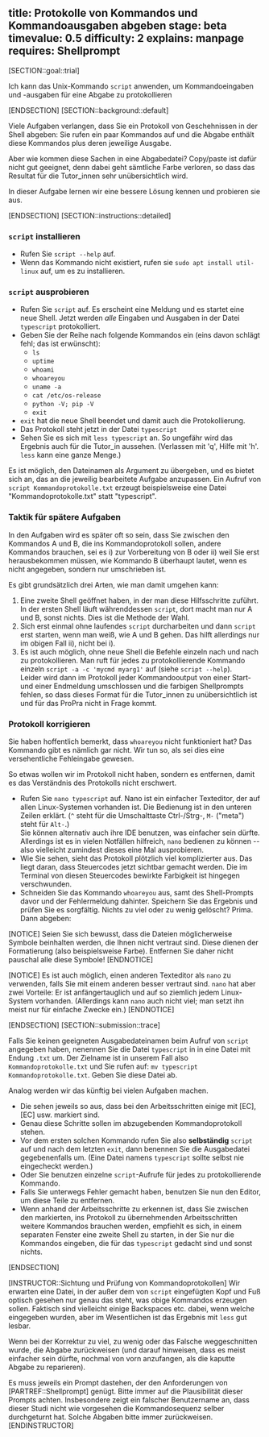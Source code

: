 title: Protokolle von Kommandos und Kommandoausgaben abgeben
stage: beta
timevalue: 0.5
difficulty: 2
explains: manpage
requires: Shellprompt
---
[SECTION::goal::trial]

Ich kann das Unix-Kommando `script` anwenden, um Kommandoeingaben und -ausgaben 
für eine Abgabe zu protokollieren

[ENDSECTION]
[SECTION::background::default]

Viele Aufgaben verlangen, dass Sie ein Protokoll von Geschehnissen in der Shell
abgeben: Sie rufen ein paar Kommandos auf und die Abgabe enthält diese Kommandos plus
deren jeweilige Ausgabe.

Aber wie kommen diese Sachen in eine Abgabedatei?
Copy/paste ist dafür nicht gut geeignet, denn dabei geht sämtliche Farbe verloren,
so dass das Resultat für die Tutor_innen sehr unübersichtlich wird.

In dieser Aufgabe lernen wir eine bessere Lösung kennen und probieren sie aus.

[ENDSECTION]
[SECTION::instructions::detailed]

### `script` installieren

- Rufen Sie `script --help` auf.
- Wenn das Kommando nicht existiert, rufen sie `sudo apt install util-linux` auf,
  um es zu installieren.


### `script` ausprobieren

- Rufen Sie `script` auf.
  Es erscheint eine Meldung und es startet eine neue Shell.
  Jetzt werden _alle_ Eingaben und Ausgaben in der Datei `typescript` protokolliert.
- Geben Sie der Reihe nach folgende Kommandos ein (eins davon schlägt fehl; das ist erwünscht):
    - `ls`
    - `uptime`
    - `whoami`
    - `whoareyou`
    - `uname -a`
    - `cat /etc/os-release`
    - `python -V; pip -V`
    - `exit`
- `exit` hat die neue Shell beendet und damit auch die Protokollierung.
- Das Protokoll steht jetzt in der Datei `typescript`
- Sehen Sie es sich mit `less typescript` an.
  So ungefähr wird das Ergebnis auch für die Tutor_in aussehen.
  (Verlassen mit 'q', Hilfe mit 'h'. `less` kann eine ganze Menge.)

Es ist möglich, den Dateinamen als Argument zu übergeben, und es bietet sich an, das an die
jeweilig bearbeitete Aufgabe anzupassen. Ein Aufruf von `script Kommandoprotokolle.txt` erzeugt
beispielsweise eine Datei "Kommandoprotokolle.txt" statt "typescript".


### Taktik für spätere Aufgaben

In den Aufgaben wird es später oft so sein, dass Sie zwischen den Kommandos A und B,
die ins Kommandoprotokoll sollen, andere Kommandos brauchen, sei es i) zur Vorbereitung von B
oder ii) weil Sie erst herausbekommen müssen, wie Kommando B überhaupt lautet, wenn es 
nicht angegeben, sondern nur umschrieben ist.

Es gibt grundsätzlich drei Arten, wie man damit umgehen kann:

1. Eine zweite Shell geöffnet haben, in der man diese Hilfsschritte zuführt.
   In der ersten Shell läuft währenddessen `script`, dort macht man nur A und B, sonst nichts.
   Dies ist die Methode der Wahl.
2. Sich erst einmal ohne laufendes `script` durcharbeiten und dann `script` erst starten,
   wenn man weiß, wie A und B gehen. 
   Das hilft allerdings nur im obigen Fall ii), nicht bei i).
3. Es ist auch möglich, ohne neue Shell die Befehle einzeln nach und nach zu protokollieren.
   Man ruft für jedes zu protokollierende Kommando einzeln `script -a -c 'mycmd myarg1'` auf
   (siehe `script --help`).  
   Leider wird dann im Protokoll jeder Kommandooutput von einer Start- und einer Endmeldung
   umschlossen und die farbigen Shellprompts fehlen, so dass dieses Format für die 
   Tutor_innen zu unübersichtlich ist und für das ProPra nicht in Frage kommt.


### Protokoll korrigieren

Sie haben hoffentlich bemerkt, dass `whoareyou` nicht funktioniert hat?
Das Kommando gibt es nämlich gar nicht.
Wir tun so, als sei dies eine versehentliche Fehleingabe gewesen.

So etwas wollen wir im Protokoll nicht haben, sondern es entfernen, damit es das
Verständnis des Protokolls nicht erschwert.

- Rufen Sie `nano typescript` auf.
  Nano ist ein einfacher Texteditor, der auf allen Linux-Systemen vorhanden ist.
  Die Bedienung ist in den unteren Zeilen erklärt. 
  (`^` steht für die Umschalttaste Ctrl-/Strg-, `M-` ("meta") steht für `Alt-`.)  
  Sie können alternativ auch ihre IDE benutzen, was einfacher sein dürfte.
  Allerdings ist es in vielen Notfällen hilfreich, `nano` bedienen zu können -- also
  vielleicht zumindest dieses eine Mal ausprobieren.
- Wie Sie sehen, sieht das Protokoll plötzlich viel komplizierter aus.
  Das liegt daran, dass Steuercodes jetzt sichtbar gemacht werden.
  Die im Terminal von diesen Steuercodes bewirkte Farbigkeit ist hingegen verschwunden.
- Schneiden Sie das Kommando `whoareyou` aus, samt des Shell-Prompts davor
  und der Fehlermeldung dahinter.
  Speichern Sie das Ergebnis und prüfen Sie es sorgfältig.
  Nichts zu viel oder zu wenig gelöscht? Prima. Dann abgeben:
  
[NOTICE]
Seien Sie sich bewusst, dass die Dateien möglicherweise Symbole beinhalten werden, die Ihnen nicht vertraut
sind. Diese dienen der Formatierung (also beispielsweise Farbe). 
Entfernen Sie daher nicht pauschal alle diese Symbole!
[ENDNOTICE]

[NOTICE]
Es ist auch möglich, einen anderen Texteditor als `nano` zu verwenden,
falls Sie mit einem anderen besser vertraut sind.
`nano` hat aber zwei Vorteile: Er ist anfängertauglich und auf so ziemlich jedem
Linux-System vorhanden.
(Allerdings kann `nano` auch nicht viel; man setzt ihn meist nur für einfache Zwecke ein.)
[ENDNOTICE]

[ENDSECTION]
[SECTION::submission::trace]

Falls Sie keinen geeigneten Ausgabedateinamen beim Aufruf von `script` angegeben haben,
nenennen Sie die Datei `typescript` in in eine Datei mit Endung `.txt` um.
Der Zielname ist in unserem Fall also `Kommandoprotokolle.txt` und Sie rufen auf:
`mv typescript Kommandoprotokolle.txt`.
Geben Sie diese Datei ab.

Analog werden wir das künftig bei vielen Aufgaben machen.

- Die sehen jeweils so aus, dass bei den Arbeitsschritten einige mit 
  [EC], [EC] usw. markiert sind.
- Genau diese Schritte sollen im abzugebenden Kommandoprotokoll stehen.
- Vor dem ersten solchen Kommando rufen Sie also **selbständig** `script` auf
  und nach dem letzten `exit`, dann benennen Sie die Ausgabedatei gegebenenfalls um.
  (Eine Datei namens `typescript` sollte selbst nie eingecheckt werden.)
- Oder Sie benutzen einzelne `script`-Aufrufe für jedes zu protokollierende Kommando.
- Falls Sie unterwegs Fehler gemacht haben, benutzen Sie nun den Editor,
  um diese Teile zu entfernen.
- Wenn anhand der Arbeitsschritte zu erkennen ist, dass Sie zwischen den
  markierten, ins Protokoll zu übernehmenden Arbeitsschritten weitere
  Kommandos brauchen werden, empfiehlt es sich, in einem separaten Fenster eine zweite Shell zu
  starten, in der Sie nur die Kommandos eingeben, die für das `typescript`
  gedacht sind und sonst nichts.

[ENDSECTION]

[INSTRUCTOR::Sichtung und Prüfung von Kommandoprotokollen]
Wir erwarten eine Datei, in der außer dem von `script` eingefügten Kopf und Fuß
optisch gesehen nur genau das steht, was obige Kommandos erzeugen sollen.
Faktisch sind vielleicht einige Backspaces etc. dabei, wenn welche eingegeben wurden,
aber im Wesentlichen ist das Ergebnis mit `less` gut lesbar.

Wenn bei der Korrektur zu viel, zu wenig oder das Falsche weggeschnitten wurde,
die Abgabe zurückweisen (und darauf hinweisen, dass es meist einfacher sein dürfte,
nochmal von vorn anzufangen, als die kaputte Abgabe zu reparieren).

Es muss jeweils ein Prompt dastehen, 
der den Anforderungen von [PARTREF::Shellprompt] genügt.
Bitte immer auf die Plausibilität dieser Prompts achten.
Insbesondere zeigt ein falscher Benutzername an, dass dieser Studi nicht wie
vorgesehen die Kommandosequenz selber durchgeturnt hat.
Solche Abgaben bitte immer zurückweisen.
[ENDINSTRUCTOR]
